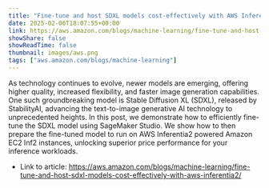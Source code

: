 ```yaml
---
title: "Fine-tune and host SDXL models cost-effectively with AWS Inferentia2"
date: 2025-02-06T18:07:55+00:00
link: https://aws.amazon.com/blogs/machine-learning/fine-tune-and-host-sdxl-models-cost-effectively-with-aws-inferentia2/
showShare: false
showReadTime: false
thumbnail: images/aws.png
tags: ["aws.amazon.com/blogs/machine-learning"]
---
```

As technology continues to evolve, newer models are emerging, offering higher quality, increased flexibility, and faster image generation capabilities. One such groundbreaking model is Stable Diffusion XL (SDXL), released by StabilityAI, advancing the text-to-image generative AI technology to unprecedented heights. In this post, we demonstrate how to efficiently fine-tune the SDXL model using SageMaker Studio. We show how to then prepare the fine-tuned model to run on AWS Inferentia2 powered Amazon EC2 Inf2 instances, unlocking superior price performance for your inference workloads.

- Link to article: https://aws.amazon.com/blogs/machine-learning/fine-tune-and-host-sdxl-models-cost-effectively-with-aws-inferentia2/